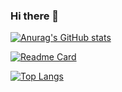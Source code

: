 ### Hi there 👋

<!--
**eddapp/eddapp** is a ✨ _special_ ✨ repository because its `README.md` (this file) appears on your GitHub profile.

Here are some ideas to get you started:

- 🔭 I’m currently working on ...
- 🌱 I’m currently learning ...
- 👯 I’m looking to collaborate on ...
- 🤔 I’m looking for help with ...
- 💬 Ask me about ...
- 📫 How to reach me: ...
- 😄 Pronouns: ...
- ⚡ Fun fact: ...
-->


[![Anurag's GitHub stats](https://github-readme-stats.vercel.app/api?username=eddapp&show_icons=true&theme=tokyonight)](https://github.com/eddapp/eddapp)

[![Readme Card](https://github-readme-stats.vercel.app/api/pin/?username=eddapp&repo=mirage-Market)](https://github.com/eddapp/mirage-Market/)

[![Top Langs](https://github-readme-stats.vercel.app/api/top-langs/?username=eddapp)](https://github.com/eddapp/Mirage-Market)
